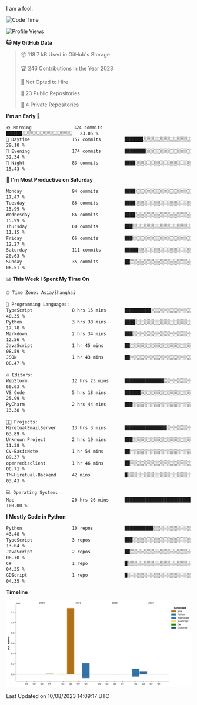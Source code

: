 I am a fool.

<!--START_SECTION:waka-->
![Code Time](http://img.shields.io/badge/Code%20Time-607%20hrs%2024%20mins-blue)

![Profile Views](http://img.shields.io/badge/Profile%20Views-1-blue)

**🐱 My GitHub Data** 

> 📦 118.7 kB Used in GitHub's Storage 
 > 
> 🏆 246 Contributions in the Year 2023
 > 
> 🚫 Not Opted to Hire
 > 
> 📜 23 Public Repositories 
 > 
> 🔑 4 Private Repositories 
 > 
**I'm an Early 🐤** 

```text
🌞 Morning                124 commits         ██████░░░░░░░░░░░░░░░░░░░   23.05 % 
🌆 Daytime                157 commits         ███████░░░░░░░░░░░░░░░░░░   29.18 % 
🌃 Evening                174 commits         ████████░░░░░░░░░░░░░░░░░   32.34 % 
🌙 Night                  83 commits          ████░░░░░░░░░░░░░░░░░░░░░   15.43 % 
```
📅 **I'm Most Productive on Saturday** 

```text
Monday                   94 commits          ████░░░░░░░░░░░░░░░░░░░░░   17.47 % 
Tuesday                  86 commits          ████░░░░░░░░░░░░░░░░░░░░░   15.99 % 
Wednesday                86 commits          ████░░░░░░░░░░░░░░░░░░░░░   15.99 % 
Thursday                 60 commits          ███░░░░░░░░░░░░░░░░░░░░░░   11.15 % 
Friday                   66 commits          ███░░░░░░░░░░░░░░░░░░░░░░   12.27 % 
Saturday                 111 commits         █████░░░░░░░░░░░░░░░░░░░░   20.63 % 
Sunday                   35 commits          ██░░░░░░░░░░░░░░░░░░░░░░░   06.51 % 
```


📊 **This Week I Spent My Time On** 

```text
🕑︎ Time Zone: Asia/Shanghai

💬 Programming Languages: 
TypeScript               8 hrs 15 mins       ██████████░░░░░░░░░░░░░░░   40.35 % 
Python                   3 hrs 38 mins       ████░░░░░░░░░░░░░░░░░░░░░   17.78 % 
Markdown                 2 hrs 34 mins       ███░░░░░░░░░░░░░░░░░░░░░░   12.56 % 
JavaScript               1 hr 45 mins        ██░░░░░░░░░░░░░░░░░░░░░░░   08.59 % 
JSON                     1 hr 43 mins        ██░░░░░░░░░░░░░░░░░░░░░░░   08.47 % 

🔥 Editors: 
WebStorm                 12 hrs 23 mins      ███████████████░░░░░░░░░░   60.63 % 
VS Code                  5 hrs 18 mins       ██████░░░░░░░░░░░░░░░░░░░   25.99 % 
PyCharm                  2 hrs 44 mins       ███░░░░░░░░░░░░░░░░░░░░░░   13.38 % 

🐱‍💻 Projects: 
HiretualEmailServer      13 hrs 3 mins       ████████████████░░░░░░░░░   63.89 % 
Unknown Project          2 hrs 19 mins       ███░░░░░░░░░░░░░░░░░░░░░░   11.38 % 
CV-BasicNote             1 hr 54 mins        ██░░░░░░░░░░░░░░░░░░░░░░░   09.37 % 
openredisclient          1 hr 46 mins        ██░░░░░░░░░░░░░░░░░░░░░░░   08.71 % 
TM-Hiretual-Backend      42 mins             █░░░░░░░░░░░░░░░░░░░░░░░░   03.43 % 

💻 Operating System: 
Mac                      20 hrs 26 mins      █████████████████████████   100.00 % 
```

**I Mostly Code in Python** 

```text
Python                   10 repos            ███████████░░░░░░░░░░░░░░   43.48 % 
TypeScript               3 repos             ███░░░░░░░░░░░░░░░░░░░░░░   13.04 % 
JavaScript               2 repos             ██░░░░░░░░░░░░░░░░░░░░░░░   08.70 % 
C#                       1 repo              █░░░░░░░░░░░░░░░░░░░░░░░░   04.35 % 
GDScript                 1 repo              █░░░░░░░░░░░░░░░░░░░░░░░░   04.35 % 
```



**Timeline**

![Lines of Code chart](https://raw.githubusercontent.com/VeejaLiu/VeejaLiu/master/assets/bar_graph.png)


 Last Updated on 10/08/2023 14:09:17 UTC
<!--END_SECTION:waka-->
